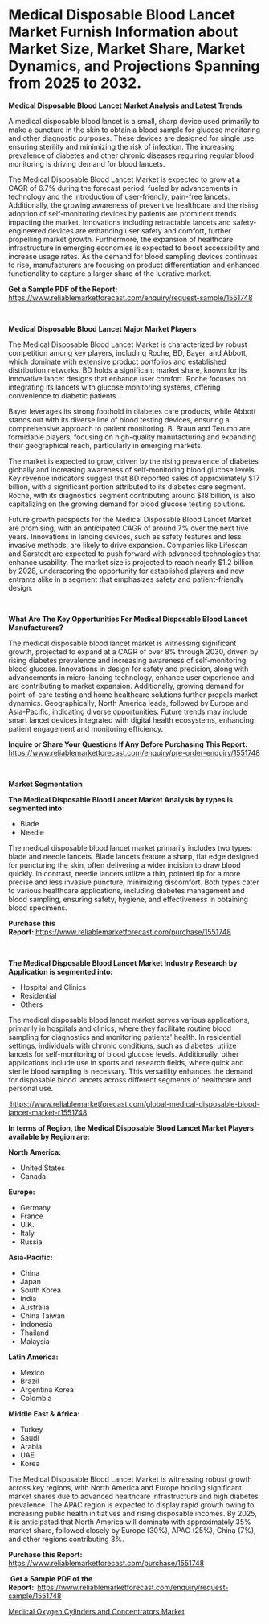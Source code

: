 <p><h1>Medical Disposable Blood Lancet Market Furnish Information about Market Size, Market Share, Market Dynamics, and Projections Spanning from 2025 to 2032.</h1></p><p><strong>Medical Disposable Blood Lancet Market Analysis and Latest Trends</strong></p>
<p><p>A medical disposable blood lancet is a small, sharp device used primarily to make a puncture in the skin to obtain a blood sample for glucose monitoring and other diagnostic purposes. These devices are designed for single use, ensuring sterility and minimizing the risk of infection. The increasing prevalence of diabetes and other chronic diseases requiring regular blood monitoring is driving demand for blood lancets.</p><p>The Medical Disposable Blood Lancet Market is expected to grow at a CAGR of 6.7% during the forecast period, fueled by advancements in technology and the introduction of user-friendly, pain-free lancets. Additionally, the growing awareness of preventive healthcare and the rising adoption of self-monitoring devices by patients are prominent trends impacting the market. Innovations including retractable lancets and safety-engineered devices are enhancing user safety and comfort, further propelling market growth. Furthermore, the expansion of healthcare infrastructure in emerging economies is expected to boost accessibility and increase usage rates. As the demand for blood sampling devices continues to rise, manufacturers are focusing on product differentiation and enhanced functionality to capture a larger share of the lucrative market.</p></p>
<p><strong>Get a Sample PDF of the Report:&nbsp;</strong> <a href="https://www.reliablemarketforecast.com/enquiry/request-sample/1551748?utm_campaign=1998&utm_medium=2&utm_source=Github&utm_content=ia&utm_term=04032025&utm_id=medical-disposable-blood-lancet">https://www.reliablemarketforecast.com/enquiry/request-sample/1551748</a></p>
<p>&nbsp;</p>
<p><strong>Medical Disposable Blood Lancet Major Market Players</strong></p>
<p><p>The Medical Disposable Blood Lancet Market is characterized by robust competition among key players, including Roche, BD, Bayer, and Abbott, which dominate with extensive product portfolios and established distribution networks. BD holds a significant market share, known for its innovative lancet designs that enhance user comfort. Roche focuses on integrating its lancets with glucose monitoring systems, offering convenience to diabetic patients.</p><p>Bayer leverages its strong foothold in diabetes care products, while Abbott stands out with its diverse line of blood testing devices, ensuring a comprehensive approach to patient monitoring. B. Braun and Terumo are formidable players, focusing on high-quality manufacturing and expanding their geographical reach, particularly in emerging markets.</p><p>The market is expected to grow, driven by the rising prevalence of diabetes globally and increasing awareness of self-monitoring blood glucose levels. Key revenue indicators suggest that BD reported sales of approximately $17 billion, with a significant portion attributed to its diabetes care segment. Roche, with its diagnostics segment contributing around $18 billion, is also capitalizing on the growing demand for blood glucose testing solutions.</p><p>Future growth prospects for the Medical Disposable Blood Lancet Market are promising, with an anticipated CAGR of around 7% over the next five years. Innovations in lancing devices, such as safety features and less invasive methods, are likely to drive expansion. Companies like Lifescan and Sarstedt are expected to push forward with advanced technologies that enhance usability. The market size is projected to reach nearly $1.2 billion by 2028, underscoring the opportunity for established players and new entrants alike in a segment that emphasizes safety and patient-friendly design.</p></p>
<p>&nbsp;</p>
<p><strong>What Are The Key Opportunities For Medical Disposable Blood Lancet Manufacturers?</strong></p>
<p><p>The medical disposable blood lancet market is witnessing significant growth, projected to expand at a CAGR of over 8% through 2030, driven by rising diabetes prevalence and increasing awareness of self-monitoring blood glucose. Innovations in design for safety and precision, along with advancements in micro-lancing technology, enhance user experience and are contributing to market expansion. Additionally, growing demand for point-of-care testing and home healthcare solutions further propels market dynamics. Geographically, North America leads, followed by Europe and Asia-Pacific, indicating diverse opportunities. Future trends may include smart lancet devices integrated with digital health ecosystems, enhancing patient engagement and monitoring efficiency.</p></p>
<p><strong>Inquire or Share Your Questions If Any Before Purchasing This Report:</strong> <a href="https://www.reliablemarketforecast.com/enquiry/pre-order-enquiry/1551748?utm_campaign=1998&utm_medium=2&utm_source=Github&utm_content=ia&utm_term=04032025&utm_id=medical-disposable-blood-lancet">https://www.reliablemarketforecast.com/enquiry/pre-order-enquiry/1551748</a></p>
<p>&nbsp;</p>
<p><strong>Market Segmentation</strong></p>
<p><strong>The Medical Disposable Blood Lancet Market Analysis by types is segmented into:</strong></p>
<p><ul><li>Blade</li><li>Needle</li></ul></p>
<p><p>The medical disposable blood lancet market primarily includes two types: blade and needle lancets. Blade lancets feature a sharp, flat edge designed for puncturing the skin, often delivering a wider incision to draw blood quickly. In contrast, needle lancets utilize a thin, pointed tip for a more precise and less invasive puncture, minimizing discomfort. Both types cater to various healthcare applications, including diabetes management and blood sampling, ensuring safety, hygiene, and effectiveness in obtaining blood specimens.</p></p>
<p><strong>Purchase this Report:&nbsp;</strong><a href="https://www.reliablemarketforecast.com/purchase/1551748?utm_campaign=1998&utm_medium=2&utm_source=Github&utm_content=ia&utm_term=04032025&utm_id=medical-disposable-blood-lancet">https://www.reliablemarketforecast.com/purchase/1551748</a></p>
<p>&nbsp;</p>
<p><strong>The Medical Disposable Blood Lancet Market Industry Research by Application is segmented into:</strong></p>
<p><ul><li>Hospital and Clinics</li><li>Residential</li><li>Others</li></ul></p>
<p><p>The medical disposable blood lancet market serves various applications, primarily in hospitals and clinics, where they facilitate routine blood sampling for diagnostics and monitoring patients' health. In residential settings, individuals with chronic conditions, such as diabetes, utilize lancets for self-monitoring of blood glucose levels. Additionally, other applications include use in sports and research fields, where quick and sterile blood sampling is necessary. This versatility enhances the demand for disposable blood lancets across different segments of healthcare and personal use.</p></p>
<p><a href="https://www.reliablemarketforecast.com/global-medical-disposable-blood-lancet-market-r1551748?utm_campaign=1998&utm_medium=2&utm_source=Github&utm_content=ia&utm_term=04032025&utm_id=medical-disposable-blood-lancet">&nbsp;https://www.reliablemarketforecast.com/global-medical-disposable-blood-lancet-market-r1551748</a></p>
<p><strong>In terms of Region, the Medical Disposable Blood Lancet Market Players available by Region are:</strong></p>
<p>
    <p> <strong> North America: </strong>
        <ul>
            <li>United States</li>
            <li>Canada</li>
        </ul>
        </p> 
    <p> <strong> Europe: </strong>
        <ul>
            <li>Germany</li>
            <li>France</li>
            <li>U.K.</li>
            <li>Italy</li>
            <li>Russia</li>
        </ul>
        </p> 
    <p> <strong> Asia-Pacific: </strong>
        <ul>
            <li>China</li>
            <li>Japan</li>
            <li>South Korea</li>
            <li>India</li>
            <li>Australia</li>
            <li>China Taiwan</li>
            <li>Indonesia</li>
            <li>Thailand</li>
            <li>Malaysia</li>
        </ul>
        </p> 
    <p> <strong> Latin America: </strong>
        <ul>
            <li>Mexico</li>
            <li>Brazil</li>
            <li>Argentina Korea</li>
            <li>Colombia</li>
        </ul>
        </p> 
    <p> <strong> Middle East & Africa: </strong>
        <ul>
            <li>Turkey</li>
            <li>Saudi</li>
            <li>Arabia</li>
            <li>UAE</li>
            <li>Korea</li>
        </ul>
    </p>
    </p>
<p><p>The Medical Disposable Blood Lancet Market is witnessing robust growth across key regions, with North America and Europe holding significant market shares due to advanced healthcare infrastructure and high diabetes prevalence. The APAC region is expected to display rapid growth owing to increasing public health initiatives and rising disposable incomes. By 2025, it is anticipated that North America will dominate with approximately 35% market share, followed closely by Europe (30%), APAC (25%), China (7%), and other regions contributing 3%.</p></p>
<p><strong>Purchase this Report: </strong><a href="https://www.reliablemarketforecast.com/purchase/1551748?utm_campaign=1998&utm_medium=2&utm_source=Github&utm_content=ia&utm_term=04032025&utm_id=medical-disposable-blood-lancet">https://www.reliablemarketforecast.com/purchase/1551748</a></p>
<p>&nbsp;<strong>Get a Sample PDF of the Report:&nbsp;&nbsp;</strong><a href="https://www.reliablemarketforecast.com/enquiry/request-sample/1551748?utm_campaign=1998&utm_medium=2&utm_source=Github&utm_content=ia&utm_term=04032025&utm_id=medical-disposable-blood-lancet">https://www.reliablemarketforecast.com/enquiry/request-sample/1551748</a></p>
<p><strong></strong></p>
<p><p><a href="https://github.com/dringals/Market-Research-Report-List-6/blob/main/medical-oxygen-cylinders-and-concentrators-market.md?utm_campaign=1998&utm_medium=2&utm_source=Github&utm_content=ia&utm_term=04032025&utm_id=medical-disposable-blood-lancet">Medical Oxygen Cylinders and Concentrators Market</a></p></p>